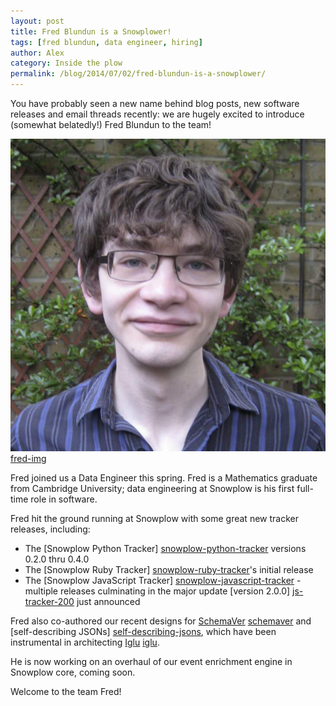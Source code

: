 ```yaml
---
layout: post
title: Fred Blundun is a Snowplower!
tags: [fred blundun, data engineer, hiring]
author: Alex
category: Inside the plow
permalink: /blog/2014/07/02/fred-blundun-is-a-snowplower/
---
```


You have probably seen a new name behind blog posts, new software releases and email threads recently: we are hugely excited to introduce (somewhat belatedly!) Fred Blundun to the team!

![fred-img] [fred-img]

Fred joined us a Data Engineer this spring. Fred is a Mathematics graduate from Cambridge University; data engineering at Snowplow is his first full-time role in software.

Fred hit the ground running at Snowplow with some great new tracker releases, including:

* The [Snowplow Python Tracker] [snowplow-python-tracker] versions 0.2.0 thru 0.4.0
* The [Snowplow Ruby Tracker] [snowplow-ruby-tracker]'s initial release
* The [Snowplow JavaScript Tracker] [snowplow-javascript-tracker] - multiple releases culminating in the major update [version 2.0.0] [js-tracker-200] just announced

Fred also co-authored our recent designs for [SchemaVer] [schemaver] and [self-describing JSONs] [self-describing-jsons], which have been instrumental in architecting [Iglu] [iglu].

He is now working on an overhaul of our event enrichment engine in Snowplow core, coming soon.

Welcome to the team Fred!

[snowplow-python-tracker]: https://github.com/snowplow/snowplow-python-tracker
[snowplow-ruby-tracker]: https://github.com/snowplow/snowplow-ruby-tracker
[snowplow-javascript-tracker]: https://github.com/snowplow/snowplow-javascript-tracker
[iglu]: http://collector.snplow.com/r/tp2?u=https%3A%2F%2Fgithub.com%2Fsnowplow%2Figlu

[fred-img]: /assets/img/blog/2014/07/fred-blundun.jpg

[js-tracker-200]: /blog/2014/07/03/snowplow-javascript-tracker-2.0.0-released
[schemaver]: /blog/2014/05/13/introducing-schemaver-for-semantic-versioning-of-schemas
[self-describing-jsons]: http://snowplowanalytics.com/blog/2014/05/15/introducing-self-describing-jsons
